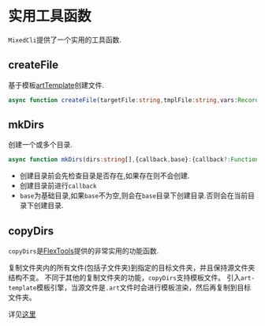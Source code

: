 # 实用工具函数

`MixedCli`提供了一个实用的工具函数.

## createFile

基于模板[artTemplate](https://github.com/lhywork/artTemplate)创建文件.

```ts
async function createFile(targetFile:string,tmplFile:string,vars:Record<string,any>={})
```

## mkDirs

创建一个或多个目录.

```ts
async function mkDirs(dirs:string[],{callback,base}:{callback?:Function,base?:string})
```

- 创建目录前会先检查目录是否存在,如果存在则不会创建.
- 创建目录前进行`callback`
- `base`为基础目录,如果`base`不为空,则会在`base`目录下创建目录.否则会在当前目录下创建目录.

## copyDirs

`copyDirs`是[FlexTools](https://zhangfisher.github.io/flex-tools)提供的非常实用的功能函数.

复制文件夹内的所有文件(包括子文件夹)到指定的目标文件夹，并且保持源文件夹结构不变。 不同于其他的复制文件夹的功能，`copyDirs`支持模板文件。 引入`art-template`模板引擎，当源文件是`.art`文件时会进行模板渲染，然后再复制到目标文件夹。

详见[这里](https://zhangfisher.github.io/flex-tools/#/guide/fs?id=copydirs)




